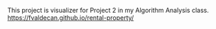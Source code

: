 This project is visualizer for Project 2 in my Algorithm Analysis class. https://fvaldecan.github.io/rental-property/
